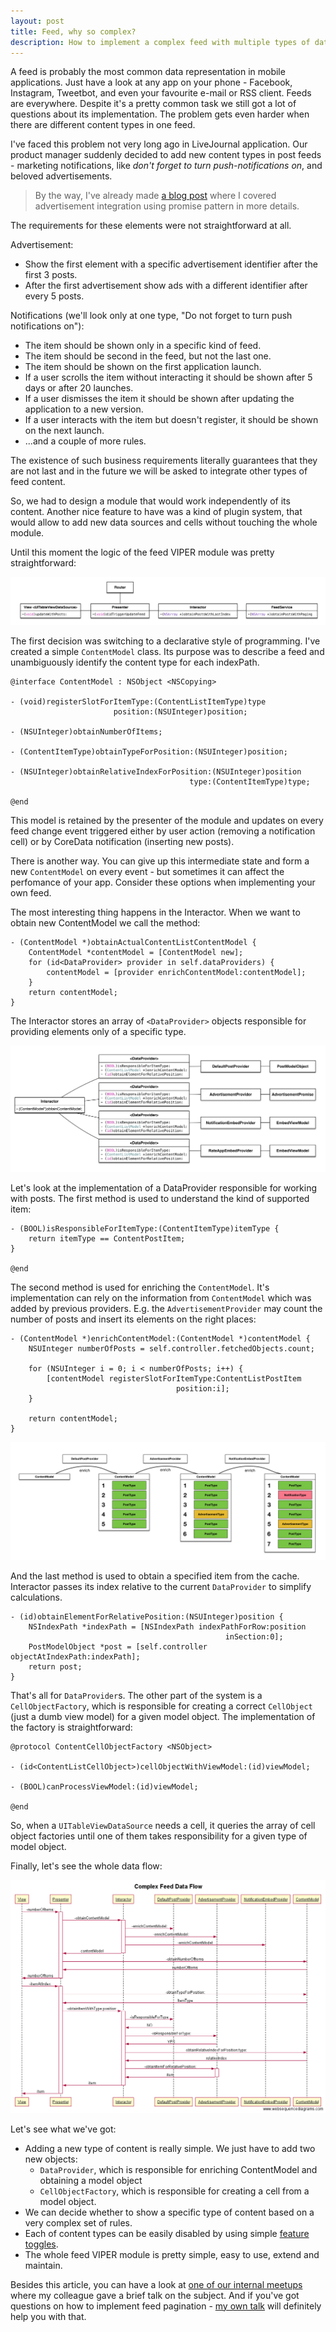 ```yaml
---
layout: post
title: Feed, why so complex?
description: How to implement a complex feed with multiple types of data.
---
```


A feed is probably the most common data representation in mobile applications. Just have a look at any app on your phone - Facebook, Instagram, Tweetbot, and even your favourite e-mail or RSS client. Feeds are everywhere. Despite it's a pretty common task we still got a lot of questions about its implementation. The problem gets even harder when there are different content types in one feed.

I've faced this problem not very long ago in LiveJournal application. Our product manager suddenly decided to add new content types in post feeds - marketing notifications, like *don't forget to turn push-notifications on*, and beloved advertisements.

<!--more-->

> By the way, I've already made [a blog post](http://etolstoy.com/2016/03/20/promises-and-ads/) where I covered advertisement integration using promise pattern in more details.

The requirements for these elements were not straightforward at all.

Advertisement:

- Show the first element with a specific advertisement identifier after the first 3 posts.
- After the first advertisement show ads with a different identifier after every 5 posts.

Notifications (we'll look only at one type, "Do not forget to turn push notifications on"):

- The item should be shown only in a specific kind of feed.
- The item should be second in the feed, but not the last one.
- The item should be shown on the first application launch.
- If a user scrolls the item without interacting it should be shown after 5 days or after 20 launches.
- If a user dismisses the item it should be shown after updating the application to a new version.
- If a user interacts with the item but doesn't register, it should be shown on the next launch.
- ...and a couple of more rules.

The existence of such business requirements literally guarantees that they are not last and in the future we will be asked to integrate other types of feed content.

So, we had to design a module that would work independently of its content. Another nice feature to have was a kind of plugin system, that would allow to add new data sources and cells without touching the whole module.

Until this moment the logic of the feed VIPER module was pretty straightforward:

![Pure Feed VIPER Module](/public/img/posts/complex-feed-1.png)

The first decision was switching to a declarative style of programming. I've created a simple `ContentModel` class. Its purpose was to describe a feed and unambiguously identify the content type for each indexPath.

```
@interface ContentModel : NSObject <NSCopying>

- (void)registerSlotForItemType:(ContentListItemType)type
                       position:(NSUInteger)position;

- (NSUInteger)obtainNumberOfItems;

- (ContentItemType)obtainTypeForPosition:(NSUInteger)position;

- (NSUInteger)obtainRelativeIndexForPosition:(NSUInteger)position
                                        type:(ContentItemType)type;

@end
```

This model is retained by the presenter of the module and updates on every feed change event triggered either by user action (removing a notification cell) or by CoreData notification (inserting new posts). 

There is another way. You can give up this intermediate state and form a new `ContentModel` on every event - but sometimes it can affect the perfomance of your app. Consider these options when implementing your own feed.

The most interesting thing happens in the Interactor. When we want to obtain new ContentModel we call the method:

```
- (ContentModel *)obtainActualContentListContentModel {
    ContentModel *contentModel = [ContentModel new];
    for (id<DataProvider> provider in self.dataProviders) {
        contentModel = [provider enrichContentModel:contentModel];
    }
    return contentModel;
}
```

The Interactor stores an array of `<DataProvider>` objects responsible for providing elements only of a specific type.

![Data Providers](/public/img/posts/complex-feed-2.png)

Let's look at the implementation of a DataProvider responsible for working with posts. The first method is used to understand the kind of supported item:

```
- (BOOL)isResponsibleForItemType:(ContentItemType)itemType {
    return itemType == ContentPostItem;
}

@end
```

The second method is used for enriching the `ContentModel`. It's implementation can rely on the information from `ContentModel` which was added by previous providers. E.g. the `AdvertisementProvider` may count the number of posts and insert its elements on the right places:

```
- (ContentModel *)enrichContentModel:(ContentModel *)contentModel {
    NSUInteger numberOfPosts = self.controller.fetchedObjects.count;
    
    for (NSUInteger i = 0; i < numberOfPosts; i++) {
        [contentModel registerSlotForItemType:ContentListPostItem
                                     position:i];
    }
    
    return contentModel;
}
```

![Enriching Content](/public/img/posts/complex-feed-3.png)

And the last method is used to obtain a specified item from the cache. Interactor passes its index relative to the current `DataProvider` to simplify calculations.

```
- (id)obtainElementForRelativePosition:(NSUInteger)position {
    NSIndexPath *indexPath = [NSIndexPath indexPathForRow:position
                                                inSection:0];
    PostModelObject *post = [self.controller objectAtIndexPath:indexPath];
    return post;
}
```

That's all for `DataProvider`s. The other part of the system is a `CellObjectFactory`, which is responsible for creating a correct `CellObject` (just a dumb view model) for a given model object. The implementation of the factory is straightforward:

```
@protocol ContentCellObjectFactory <NSObject>

- (id<ContentListCellObject>)cellObjectWithViewModel:(id)viewModel;

- (BOOL)canProcessViewModel:(id)viewModel;

@end
```

So, when a `UITableViewDataSource` needs a cell, it queries the array of cell object factories until one of them takes responsibility for a given type of model object.

Finally, let's see the whole data flow:

![Enriching Content](/public/img/posts/complex-feed-4.png)

Let's see what we've got:

- Adding a new type of content is really simple. We just have to add two new objects:
  - `DataProvider`, which is responsible for enriching ContentModel and obtaining a model object
  - `CellObjectFactory`, which is responsible for creating a cell from a model object.
- We can decide whether to show a specific type of content based on a very complex set of rules.
- Each of content types can be easily disabled by using simple [feature toggles](http://devalloy.github.io/feature-toggle).
- The whole feed VIPER module is pretty simple, easy to use, extend and maintain.

Besides this article, you can have a look at [one of our internal meetups](https://www.youtube.com/watch?v=t297guLQ7SE) where my colleague gave a brief talk on the subject. And if you've got questions on how to implement feed pagination - [my own talk](https://www.youtube.com/watch?v=yVL-01AwVOc) will definitely help you with that.